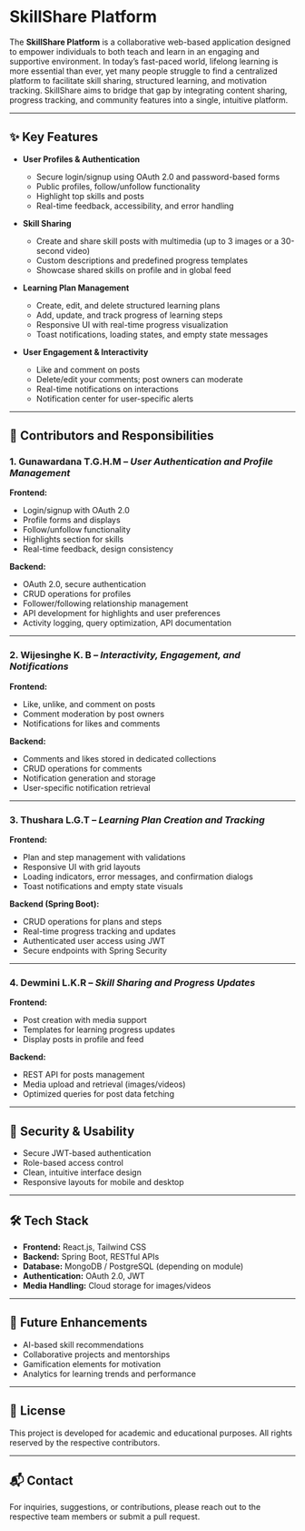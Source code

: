 # SkillShare Platform

The **SkillShare Platform** is a collaborative web-based application designed to empower individuals to both teach and learn in an engaging and supportive environment. In today’s fast-paced world, lifelong learning is more essential than ever, yet many people struggle to find a centralized platform to facilitate skill sharing, structured learning, and motivation tracking. SkillShare aims to bridge that gap by integrating content sharing, progress tracking, and community features into a single, intuitive platform.

---

## ✨ Key Features

- **User Profiles & Authentication**
  - Secure login/signup using OAuth 2.0 and password-based forms
  - Public profiles, follow/unfollow functionality
  - Highlight top skills and posts
  - Real-time feedback, accessibility, and error handling

- **Skill Sharing**
  - Create and share skill posts with multimedia (up to 3 images or a 30-second video)
  - Custom descriptions and predefined progress templates
  - Showcase shared skills on profile and in global feed

- **Learning Plan Management**
  - Create, edit, and delete structured learning plans
  - Add, update, and track progress of learning steps
  - Responsive UI with real-time progress visualization
  - Toast notifications, loading states, and empty state messages

- **User Engagement & Interactivity**
  - Like and comment on posts
  - Delete/edit your comments; post owners can moderate
  - Real-time notifications on interactions
  - Notification center for user-specific alerts

---

## 👥 Contributors and Responsibilities

### 1. Gunawardana T.G.H.M – *User Authentication and Profile Management*

**Frontend:**
- Login/signup with OAuth 2.0
- Profile forms and displays
- Follow/unfollow functionality
- Highlights section for skills
- Real-time feedback, design consistency

**Backend:**
- OAuth 2.0, secure authentication
- CRUD operations for profiles
- Follower/following relationship management
- API development for highlights and user preferences
- Activity logging, query optimization, API documentation

---

### 2. Wijesinghe K. B – *Interactivity, Engagement, and Notifications*

**Frontend:**
- Like, unlike, and comment on posts
- Comment moderation by post owners
- Notifications for likes and comments

**Backend:**
- Comments and likes stored in dedicated collections
- CRUD operations for comments
- Notification generation and storage
- User-specific notification retrieval

---

### 3. Thushara L.G.T – *Learning Plan Creation and Tracking*

**Frontend:**
- Plan and step management with validations
- Responsive UI with grid layouts
- Loading indicators, error messages, and confirmation dialogs
- Toast notifications and empty state visuals

**Backend (Spring Boot):**
- CRUD operations for plans and steps
- Real-time progress tracking and updates
- Authenticated user access using JWT
- Secure endpoints with Spring Security

---

### 4. Dewmini L.K.R – *Skill Sharing and Progress Updates*

**Frontend:**
- Post creation with media support
- Templates for learning progress updates
- Display posts in profile and feed

**Backend:**
- REST API for posts management
- Media upload and retrieval (images/videos)
- Optimized queries for post data fetching

---

## 🔐 Security & Usability

- Secure JWT-based authentication
- Role-based access control
- Clean, intuitive interface design
- Responsive layouts for mobile and desktop

---

## 🛠️ Tech Stack

- **Frontend:** React.js, Tailwind CSS
- **Backend:** Spring Boot, RESTful APIs
- **Database:** MongoDB / PostgreSQL (depending on module)
- **Authentication:** OAuth 2.0, JWT
- **Media Handling:** Cloud storage for images/videos

---

## 📌 Future Enhancements

- AI-based skill recommendations
- Collaborative projects and mentorships
- Gamification elements for motivation
- Analytics for learning trends and performance

---

## 📄 License

This project is developed for academic and educational purposes. All rights reserved by the respective contributors.

---

## 📬 Contact

For inquiries, suggestions, or contributions, please reach out to the respective team members or submit a pull request.

